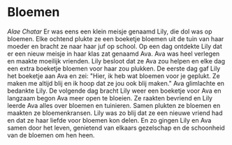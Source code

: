# Bloemen
_Alae Chatar_
Er was eens een klein meisje genaamd Lily, die dol was op bloemen. Elke ochtend plukte ze een boeketje bloemen uit de tuin van haar moeder en bracht ze naar haar juf op school. Op een dag ontdekte Lily dat er een nieuw meisje in haar klas zat genaamd Ava. Ava was heel verlegen en maakte moeilijk vrienden. Lily besloot dat ze Ava zou helpen en elke dag een extra boeketje bloemen voor haar zou plukken. De eerste dag gaf Lily het boeketje aan Ava en zei: "Hier, ik heb wat bloemen voor je geplukt. Ze maken me altijd blij en ik hoop dat ze jou ook blij maken." Ava glimlachte en bedankte Lily. De volgende dag bracht Lily weer een boeketje voor Ava en langzaam begon Ava meer open te bloeien. Ze raakten bevriend en Lily leerde Ava alles over bloemen en tuinieren. Samen plukten ze bloemen en maakten ze bloemenkransen. Lily was zo blij dat ze een nieuwe vriend had en dat ze haar liefde voor bloemen kon delen. En zo gingen Lily en Ava samen door het leven, genietend van elkaars gezelschap en de schoonheid van de bloemen om hen heen.
